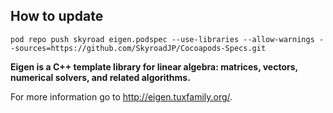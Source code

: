 ## How to update

```
pod repo push skyroad eigen.podspec --use-libraries --allow-warnings --sources=https://github.com/SkyroadJP/Cocoapods-Specs.git
```

**Eigen is a C++ template library for linear algebra: matrices, vectors, numerical solvers, and related algorithms.**

For more information go to http://eigen.tuxfamily.org/.
